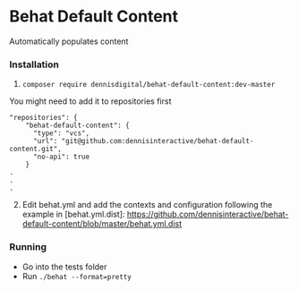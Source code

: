 # Behat Default Content
Automatically populates content

### Installation
1. `composer require dennisdigital/behat-default-content:dev-master`

You might need to add it to repositories first
```
"repositories": {
    "behat-default-content": {
      "type": "vcs",
      "url": "git@github.com:dennisinteractive/behat-default-content.git",
      "no-api": true
    }
.
.
.
```

2. Edit behat.yml and add the contexts and configuration following the example in [behat.yml.dist]: https://github.com/dennisinteractive/behat-default-content/blob/master/behat.yml.dist

### Running
- Go into the tests folder
- Run `./behat --format=pretty`
